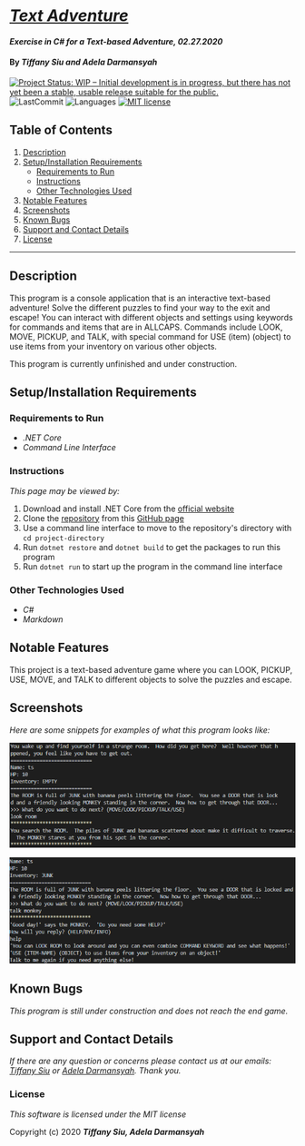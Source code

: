 # _[Text Adventure](https://github.com/TSiu88/text-adventure)_

#### _Exercise in C# for a Text-based Adventure, 02.27.2020_

#### By _**Tiffany Siu and Adela Darmansyah**_

[![Project Status: WIP – Initial development is in progress, but there has not yet been a stable, usable release suitable for the public.](https://www.repostatus.org/badges/latest/wip.svg)](https://www.repostatus.org/#wip)
![LastCommit](https://img.shields.io/github/last-commit/tsiu88/text-adventure)
![Languages](https://img.shields.io/github/languages/top/tsiu88/text-adventure)
[![MIT license](https://img.shields.io/badge/License-MIT-orange.svg)](https://lbesson.mit-license.org/)

## Table of Contents
1. [Description](#description)
2. [Setup/Installation Requirements](#setup/installation-requirements)
    - [Requirements to Run](#requirements-to-run)
    - [Instructions](#instructions)
    - [Other Technologies Used](#other-technologies-used)
3. [Notable Features](#notable-features)
4. [Screenshots](#screenshots)
5. [Known Bugs](#known-bugs)
6. [Support and Contact Details](#support-and-contact-details)
7. [License](#license)
---
## Description

This program is a console application that is an interactive text-based adventure!  Solve the different puzzles to find your way to the exit and escape!  You can interact with different objects and settings using keywords for commands and items that are in ALLCAPS.  Commands include LOOK, MOVE, PICKUP, and TALK, with special command for USE (item) (object) to use items from your inventory on various other objects. 

This program is currently unfinished and under construction.

## Setup/Installation Requirements

### Requirements to Run
* _.NET Core_
* _Command Line Interface_

### Instructions

*This page may be viewed by:*

1. Download and install .NET Core from the [official website](https://dotnet.microsoft.com/download/dotnet-core/)
2. Clone the [repository](https://github.com/TSiu88/text-adventure.git) from this [GitHub page](https://github.com/TSiu88)
3. Use a command line interface to move to the repository's directory with `cd project-directory`
4. Run `dotnet restore` and `dotnet build` to get the packages to run this program
5. Run `dotnet run` to start up the program in the command line interface 

### Other Technologies Used
* _C#_
* _Markdown_

## Notable Features
This project is a text-based adventure game where you can LOOK, PICKUP, USE, MOVE, and TALK to different objects to solve the puzzles and escape.

## Screenshots

_Here are some snippets for examples of what this program looks like:_

![Snippet of example 1 with intro text](/img/snippet1.png)

![Snippet of example 2 with tutorial monkey](/img/snippet2.png)

## Known Bugs

_This program is still under construction and does not reach the end game._

## Support and Contact Details

_If there are any question or concerns please contact us at our emails: [Tiffany Siu](mailto:tsiu88@gmail.com) or [Adela Darmansyah](mailto:adela.yohana@gmail.com). Thank you._

### License

*This software is licensed under the MIT license*

Copyright (c) 2020 **_Tiffany Siu, Adela Darmansyah_**

<!-- # Notes
#### Genre: Adventure, Escape, Dungeon

Game Class:
Constructor: name, difficulty, items

Goal: To escape by figuring out word puzzles

- Player: name, HP, items list/inventory
- NPC: some good, some bad; they give an item
- Items: May be good/bad, may increase/decrease HP

Commands:
- USE items like potions
- LOOK around to get more info
- PICKUP items
- TALK to NPCs
- MOVE (door, window, anything that comes in the way will be listed)
- ITEMS (potions, keys, letters, anything you'll need to use for puzzle)

Puzzles:
- At the end, enter a password
- Use the correct item on the correct puzzle, e.g. give something/someone an item
- Jumbled letters, figure out what the actual word is
- Solve riddles

Remaining Room Notes:
- Room 5 = in tower, need to find statue and answer riddle to receive rope ladder and tie to beam near balcony to climb down to ledge
- Room 6 = on ledge, look at trapdoor, look up and see something below balcony that couldn't see from in room 5, use something to get it to fall onto trapdoor to break it open (use stick to prod object to fall?)
- Room 7A = damp cave, connected to room 7B by narrow stairs, searching here gives clue that need to find password among other items hidden in previous rooms
- Room 7B = cavern connected to the ocean with a locked boat, need password to unlock and escape

How Player Takes Damage:
- From failing to open doors
- From items/NPCs

Difficulty:
- Player's starting HP differs
- Easy: Tutorial NPC will give more/better items
- Hard: Tutorial NPC will not give item at all 

Parking Lot:
- implement difficulty and health
- add bad NPCs/difficulty level differences
- add more interactions
-->
